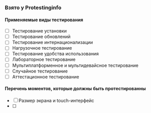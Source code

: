 ### Взято у Protestinginfo

#### Применяемые виды тестирования

 - [ ] Тестирование установки
 - [ ] Тестирование обновлений
 - [ ] Тестирование интернационализации
 - [ ] Нагрузочное тестирование
 - [ ] Тестирование удобства использования
 - [ ] Лабораторное тестирование
 - [ ] Мультиплатформенное и мультидевайсное тестирование
 - [ ] Случайное тестирование
 - [ ] Аттестационное тестирование
 
 #### Перечень моментов, которые должны быть протестированны
 
 - [ ] Размер экрана и touch-интерфейс
 - [ ] 
